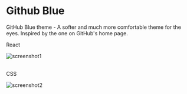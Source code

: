 # Github Blue

GitHub Blue theme - A softer and much more comfortable theme for the eyes. Inspired by the one on GitHub's home page.
<br>

React

![screenshot1](https://user-images.githubusercontent.com/76559183/109316274-688db400-7886-11eb-8157-561efd7ed3fe.png)  
<br>

CSS

![screenshot2](https://user-images.githubusercontent.com/76559183/109316310-72afb280-7886-11eb-9214-ef49b0046e32.png)
